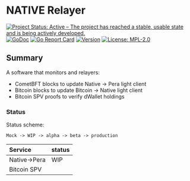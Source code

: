 <!-- markdownlint-disable MD041 -->
<!-- markdownlint-disable MD013 -->

<!-- ![Logo!](assets/logo.png) -->

# NATIVE Relayer

[![Project Status: Active – The project has reached a stable, usable state and is being actively developed.](https://www.repostatus.org/badges/latest/active.svg)](https://www.repostatus.org/#wip)
[![GoDoc](https://img.shields.io/badge/godoc-reference-blue?style=flat-square&logo=go)](https://godoc.org/github.com/gonative-cc/relayer)
[![Go Report Card](https://goreportcard.com/badge/github.com/gonative-cc/relayer?style=flat-square)](https://goreportcard.com/report/github.com/gonative-cc/relayer)
[![Version](https://img.shields.io/github/tag/gonative-cc/relayer.svg?style=flat-square)](https://github.com/github.com/gonative-cc/relayer)
[![License: MPL-2.0](https://img.shields.io/github/license/gonative-cc/relayer.svg?style=flat-square)](https://github.com/gonative-cc/relayer/blob/main/LICENSE)

## Summary

A software that monitors and relayers:

- CometBFT blocks to update Native -> Pera light client
- Bitcoin blocks to update Bitcoin -> Native light client
- Bitcoin SPV proofs to verify dWallet holdings

### Status

Status scheme:

```text
Mock -> WIP -> alpha -> beta -> production
```

| Service      | status |
| :----------- | :----- |
| Native->Pera | WIP    |
| Bitcoin SPV  |        |

